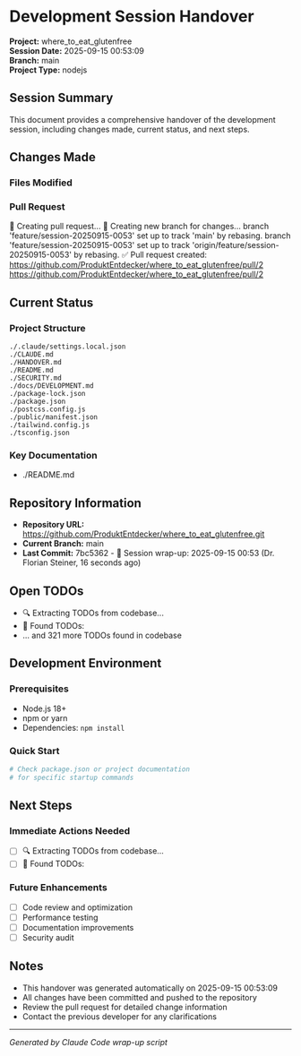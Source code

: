 # Development Session Handover

**Project:** where_to_eat_glutenfree  
**Session Date:** 2025-09-15 00:53:09  
**Branch:** main  
**Project Type:** nodejs  

## Session Summary

This document provides a comprehensive handover of the development session, including changes made, current status, and next steps.

## Changes Made

### Files Modified


### Pull Request
🔀 Creating pull request...
📝 Creating new branch for changes...
branch 'feature/session-20250915-0053' set up to track 'main' by rebasing.
branch 'feature/session-20250915-0053' set up to track 'origin/feature/session-20250915-0053' by rebasing.
✅ Pull request created: <https://github.com/ProduktEntdecker/where_to_eat_glutenfree/pull/2>
<https://github.com/ProduktEntdecker/where_to_eat_glutenfree/pull/2>

## Current Status

### Project Structure
```
./.claude/settings.local.json
./CLAUDE.md
./HANDOVER.md
./README.md
./SECURITY.md
./docs/DEVELOPMENT.md
./package-lock.json
./package.json
./postcss.config.js
./public/manifest.json
./tailwind.config.js
./tsconfig.json
```

### Key Documentation
- ./README.md

## Repository Information

- **Repository URL:** <https://github.com/ProduktEntdecker/where_to_eat_glutenfree.git>
- **Current Branch:** main
- **Last Commit:** 7bc5362 - 🔄 Session wrap-up: 2025-09-15 00:53 (Dr. Florian Steiner, 16 seconds ago)

## Open TODOs

- 🔍 Extracting TODOs from codebase...
- 📝 Found TODOs:
- ... and 321 more TODOs found in codebase

## Development Environment

### Prerequisites
- Node.js 18+
- npm or yarn
- Dependencies: `npm install`

### Quick Start
```bash
# Check package.json or project documentation
# for specific startup commands
```

## Next Steps

### Immediate Actions Needed
- [ ] 🔍 Extracting TODOs from codebase...
- [ ] 📝 Found TODOs:

### Future Enhancements
- [ ] Code review and optimization
- [ ] Performance testing
- [ ] Documentation improvements
- [ ] Security audit

## Notes

- This handover was generated automatically on 2025-09-15 00:53:09
- All changes have been committed and pushed to the repository
- Review the pull request for detailed change information
- Contact the previous developer for any clarifications


---

*Generated by Claude Code wrap-up script*
